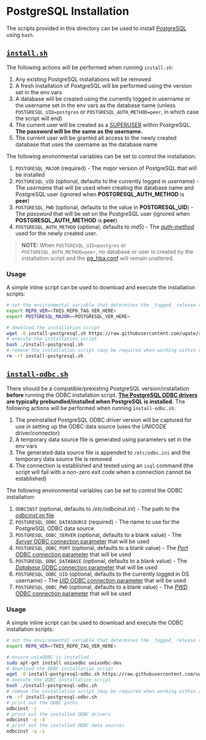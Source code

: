 # PostgreSQL Installation
The scripts provided in this directory can be used to install [PostgreSQL](https://www.postgresql.org) using `bash`.

## [`install.sh`](install.sh)
The following actions will be performed when running `install.sh`:

1. Any existing PostgreSQL installations will be removed
1. A fresh installation of PostgreSQL will be performed using the version set in the env vars
1. A database will be created using the currently logged in username or the username set in the env vars as the database name (unless `POSTGRESQL_UID=postgres` or `POSTGRESQL_AUTH_METHOD=peer`, in which case the script will end)
1. The current user will be created as a [SUPERUSER](https://www.postgresql.org/docs/current/app-createuser.html) within PostgreSQL. __The password will be the same as the username.__
1. The current user will be granted all access to the newly created database that uses the username as the database name

The following environmental variables can be set to control the installation:

1. `POSTGRESQL_MAJOR` (required) - The _major_ version of PostgreSQL that will be installed
1. `POSTGRESQL_UID` (optional, defaults to the currently logged in username) - The _username_ that will be used when creating the database name and PostgreSQL user (ignored when __POSTGRESQL_AUTH_METHOD__ is __peer__)
1. `POSTGRESQL_PWD` (optional, defaults to the value in __POSTGRESQL_UID__) - The _password_ that will be set on the PostgreSQL user (ignored when __POSTGRESQL_AUTH_METHOD__ is __peer__)
1. `POSTGRESQL_AUTH_METHOD` (optional, defaults to _md5_) - The [_auth-method_](https://www.postgresql.org/docs/current/auth-pg-hba-conf.html) used for the newly created user.

> __NOTE:__ When `POSTGRESQL_UID=postgres` or `POSTGRESQL_AUTH_METHOD=peer`, no database or user is created by the installation script and the [pg_hba.conf](https://www.postgresql.org/docs/current/auth-pg-hba-conf.html) will remain unaltered.

### Usage
A simple inline script can be used to download and execute the installation scripts:

```sh
# set the environmental variable that determines the _tagged_ release version of the installation scripts
export REPO_VER=<THIS_REPO_TAG_VER_HERE>
export POSTGRESQL_MAJOR=<POSTGRESQL_VER_HERE>

# download the installation script
wget -O install-postgresql.sh https://raw.githubusercontent.com/ugate/repo/$REPO_VER/postgresql/install.sh
# execute the installation script
bash ./install-postgresql.sh
# remove the installation script (may be required when working within a repository directory)
rm -rf install-postgresql.sh
```

## [`install-odbc.sh`](install-odbc.sh)
There should be a compatible/prexisting PostgreSQL version/installation __before__ running the ODBC installation script. __[The PostgreSQL ODBC drivers](https://odbc.postgresql.org/) are typically prebundled/installed when PostgreSQL is installed.__ The following actions will be performed when running `install-odbc.sh`:

1. The preinstalled PostgreSQL ODBC driver version will be captured for use in setting up the ODBC data source (uses the _UNICODE_ driver/connector)
1. A temporary data source file is generated using parameters set in the env vars
1. The generated data source file is appended to `/etc/odbc.ini` and the temporary data source file is removed
1. The connection is established and tested using an `isql` command (the script will fail with a non-zero exit code when a connection cannot be established)

The following environmental variables can be set to control the ODBC installation:

1. `ODBCINST` (optional, defaults to _/etc/odbcinst.ini_) - The path to the [_odbcinst.ini_ file](http://www.unixodbc.org/odbcinst.html)
1. `POSTGRESQL_ODBC_DATASOURCE` (required) - The name to use for the PostgreSQL ODBC data source
1. `POSTGRESQL_ODBC_SERVER` (optional, defaults to a blank value) - The [_Server_ ODBC connection parameter](https://odbc.postgresql.org/) that will be used
1. `POSTGRESQL_ODBC_PORT` (optional, defaults to a blank value) - The [_Port_ ODBC connection parameter](https://odbc.postgresql.org/) that will be used
1. `POSTGRESQL_ODBC_DATABASE` (optional, defaults to a blank value) - The [_Database_ ODBC connection parameter](https://odbc.postgresql.org/) that will be used
1. `POSTGRESQL_ODBC_UID` (optional, defaults to the currently logged in OS username) - The [_UID_ ODBC connection parameter](https://odbc.postgresql.org/) that will be used
1. `POSTGRESQL_ODBC_PWD` (optional, defaults to a blank value) - The [_PWD_ ODBC connection parameter](https://odbc.postgresql.org/) that will be used

### Usage
A simple inline script can be used to download and execute the ODBC installation scripts:

```sh
# set the environmental variable that determines the _tagged_ release version of the installation scripts
export REPO_VER=<THIS_REPO_TAG_VER_HERE>

# ensure unixODBC is installed
sudo apt-get install unixodbc unixodbc-dev
# download the ODBC installation script
wget -O install-postgresql-odbc.sh https://raw.githubusercontent.com/ugate/repo/$REPO_VER/postgresql/install-odbc.sh
# execute the ODBC installation script
bash ./install-postgresql-odbc.sh
# remove the installation script (may be required when working within a repository directory)
rm -rf install-postgresql-odbc.sh
# print out the ODBC paths
odbcinst -j
# print out the installed ODBC drivers
odbcinst -q -d
# print out the installed ODBC data sources
odbcinst -q -s
```